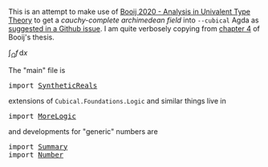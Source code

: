

This is an attempt to make use of [Booij 2020 - Analysis in Univalent Type Theory](https://abooij.blogspot.com/p/phd-thesis.html) to get a _cauchy-complete archimedean field_ into `--cubical` Agda as [suggested in a Github issue](https://github.com/agda/cubical/issues/286). I am quite verbosely copying from [chapter 4](chapter-4-1.md) of Booij's thesis.

$\int_\Omega f\,\mathrm{d}x$


<!--

Bonus trick: to hide an Agda code block, just put it between html comments

<pre class="Agda"><a id="477" class="Symbol">{-#</a> <a id="481" class="Keyword">OPTIONS</a> <a id="489" class="Pragma">--cubical</a> <a id="499" class="Pragma">--no-import-sorts</a> <a id="517" class="Pragma">--allow-unsolved-metas</a> <a id="540" class="Symbol">#-}</a>
<a id="544" class="Comment">-- need --allow-unsolved-metas for generating html</a>
<a id="595" class="Comment">--   see https://github.com/agda/agda/issues/3642</a>
</pre>
-->

The "main" file is 


<pre class="Agda"><a id="681" class="Keyword">import</a> <a id="688" href="SyntheticReals.html" class="Module">SyntheticReals</a>
</pre>
extensions of `Cubical.Foundations.Logic` and similar things live in

<pre class="Agda"><a id="782" class="Keyword">import</a> <a id="789" href="MoreLogic.html" class="Module">MoreLogic</a>
</pre>
and developments for "generic" numbers are

<pre class="Agda"><a id="852" class="Keyword">import</a> <a id="859" href="Summary.html" class="Module">Summary</a>
<a id="867" class="Keyword">import</a> <a id="874" href="Number.html" class="Module">Number</a>
</pre>
